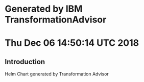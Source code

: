 # Generated by IBM TransformationAdvisor
# Thu Dec 06 14:50:14 UTC 2018
## Introduction

Helm Chart generated by Transformation Advisor
